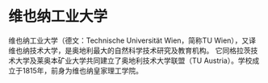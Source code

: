 # 维也纳工业大学

维也纳工业大学（德文：Technische Universität Wien，简称TU Wien），又译维也纳技术大学，是奥地利最大的自然科学技术研究及教育机构。 它同格拉茨技术大学及莱奥本矿业大学共同建立了奥地利技术大学联盟（TU Austria）。学校成立于1815年，前身为维也纳皇家理工学院。